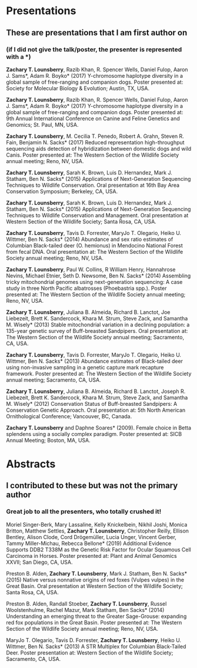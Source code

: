 # Presentations
## These are presentations that I am first author on 
### (if I did not give the talk/poster, the presenter is represented with a *)

**Zachary T. Lounsberry**, Razib Khan, R. Spencer Wells, Daniel Fulop, Aaron J. Sams*, Adam R. Boyko* (2017) Y-chromosome haplotype diversity in a global sample of free-ranging and companion dogs. Poster presented at: Society for Molecular Biology & Evolution; Austin, TX, USA.

**Zachary T. Lounsberry**, Razib Khan, R. Spencer Wells, Daniel Fulop, Aaron J. Sams*, Adam R. Boyko* (2017) Y-chromosome haplotype diversity in a global sample of free-ranging and companion dogs. Poster presented at: 9th Annual International Conference on Canine and Feline Genetics and Genomics; St. Paul, MN, USA.

**Zachary T. Lounsberry**, M. Cecilia T. Penedo, Robert A. Grahn, Steven R. Fain, Benjamin N. Sacks* (2017) Reduced representation high-throughput sequencing aids detection of hybridization between domestic dogs and wild Canis. Poster presented at: The Western Section of the Wildlife Society annual meeting; Reno, NV, USA.

**Zachary T. Lounsberry**, Sarah K. Brown, Luis D. Hernandez, Mark J. Statham, Ben N. Sacks* (2015) Applications of Next-Generation Sequencing Techniques to Wildlife Conservation. Oral presentation at 16th Bay Area Conservation Symposium; Berkeley, CA, USA. 

**Zachary T. Lounsberry**, Sarah K. Brown, Luis D. Hernandez, Mark J. Statham, Ben N. Sacks* (2015) Applications of Next-Generation Sequencing Techniques to Wildlife Conservation and Management. Oral presentation at Western Section of the Wildlife Society; Santa Rosa, CA, USA.

**Zachary T. Lounsberry**, Tavis D. Forrester, MaryJo T. Olegario, Heiko U. Wittmer, Ben N. Sacks* (2014) Abundance and sex ratio estimates of Columbian Black-tailed deer (O. hemionus) in Mendocino National Forest from fecal DNA. Oral presentation at: The Western Section of the Wildlife Society annual meeting; Reno, NV, USA.

**Zachary T. Lounsberry**, Paul W. Collins, R William Henry, Hannahrose Nevins, Michael Etnier, Seth D. Newsome, Ben N. Sacks* (2014) Assembling tricky mitochondrial genomes using next-generation sequencing: A case study in three North Pacific albatrosses (Phoebastria spp.). Poster presented at: The Western Section of the Wildlife Society annual meeting; Reno, NV, USA.

**Zachary T. Lounsberry**, Juliana B. Almeida, Richard B. Lanctot, Joe Liebezeit, Brett K. Sandercock, Khara M. Strum, Steve Zack, and Samantha M. Wisely* (2013) Stable mitochondrial variation in a declining population: a 135-year genetic survey of Buff-breasted Sandpipers. Oral presentation at: The Western Section of the Wildlife Society annual meeting; Sacramento, CA, USA.

**Zachary T. Lounsberry**, Tavis D. Forrester, MaryJo T. Olegario, Heiko U. Wittmer, Ben N. Sacks* (2013) Abundance estimates of Black-tailed deer using non-invasive sampling in a genetic capture mark recapture framework. Poster presented at: The Western Section of the Wildlife Society annual meeting; Sacramento, CA, USA.

**Zachary T. Lounsberry**, Juliana B. Almeida, Richard B. Lanctot, Joseph R. Liebezeit, Brett K. Sandercock, Khara M. Strum, Steve Zack, and Samantha M. Wisely* (2012) Conservation Status of Buff-breasted Sandpipers: A Conservation Genetic Approach. Oral presentation at: 5th North American Ornithological Conference; Vancouver, BC, Canada.

**Zachary T. Lounsberry** and Daphne Soares* (2009). Female choice in Betta splendens using a socially complex paradigm. Poster presented at: SICB Annual Meeting; Boston, MA, USA.

# Abstracts
## I contributed to these but was not the primary author
### Great job to all the presenters, who totally crushed it!
Moriel Singer-Berk, Mary Lassaline, Kelly Knickelbein, Nikhil Joshi, Monica Britton, Matthew Settles, **Zachary T. Lounsberry**, Christopher Reilly, Ellison Bentley, Alison Clode, Cord Drögemüller, Lucia Unger, Vincent Gerber, Tammy Miller-Michau, Rebecca Bellone* (2019) Additional Evidence Supports DDB2 T338M as the Genetic Risk Factor for Ocular Squamous Cell Carcinoma in Horses. Poster presented at: Plant and Animal Genomics XXVII; San Diego, CA, USA.

Preston B. Alden, **Zachary T. Lounsberry**, Mark J. Statham, Ben N. Sacks* (2015) Native versus nonnative origins of red foxes (Vulpes vulpes) in the Great Basin. Oral presentation at Western Section of the Wildlife Society; Santa Rosa, CA, USA.

Preston B. Alden, Randall Stoeber, **Zachary T. Lounsberry**, Russel Woolstenhulme, Rachel Mazur, Mark Statham, Ben Sacks* (2014) Understanding an emerging threat to the Greater Sage-Grouse: expanding red fox populations in the Great Basin. Poster presented at: The Western Section of the Wildlife Society annual meeting; Reno, NV, USA.

MaryJo T. Olegario, Tavis D. Forrester, **Zachary T. Lounsberry**, Heiko U. Wittmer, Ben N. Sacks* (2013) A STR Multiplex for Columbian Black-Tailed Deer. Poster presentation at: Western Section of the Wildlife Society; Sacramento, CA, USA.
